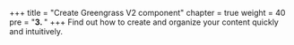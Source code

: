 +++
title = "Create Greengrass V2 component"
chapter = true
weight = 40
pre = "<b>3. </b>"
+++
Find out how to create and organize your content quickly and intuitively.